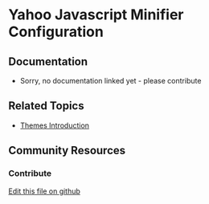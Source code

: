 # Yahoo Javascript Minifier Configuration

## Documentation

* Sorry, no documentation linked yet - please contribute

## Related Topics

* [Themes Introduction](https://portal.liferay.dev/docs/7-2/frameworks/-/knowledge_base/f/themes-introduction)

## Community Resources


### Contribute

[Edit this file on github](https://github.com/olafk/controlpanel-documentation-docs/blob/master/md/72en/com_liferay_configuration_admin_web_portlet_SystemSettingsPortlet/com.frontend.js.minifier.configuration.YahooJavaScriptMinifierConfiguration.md)
